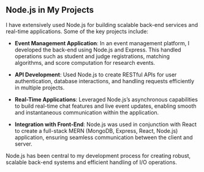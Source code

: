 ## Node.js in My Projects

I have extensively used Node.js for building scalable back-end services and real-time applications. Some of the key projects include:

- **Event Management Application**: In an event management platform, I developed the back-end using Node.js and Express. This handled operations such as student and judge registrations, matching algorithms, and score computation for research events.

- **API Development**: Used Node.js to create RESTful APIs for user authentication, database interactions, and handling requests efficiently in multiple projects.

- **Real-Time Applications**: Leveraged Node.js’s asynchronous capabilities to build real-time chat features and live event updates, enabling smooth and instantaneous communication within the application.

- **Integration with Front-End**: Node.js was used in conjunction with React to create a full-stack MERN (MongoDB, Express, React, Node.js) application, ensuring seamless communication between the client and server.

Node.js has been central to my development process for creating robust, scalable back-end systems and efficient handling of I/O operations.